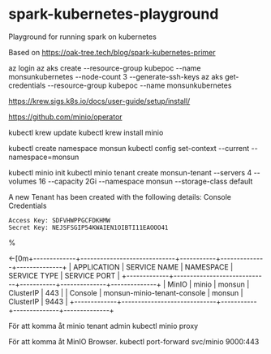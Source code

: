 # spark-kubernetes-playground
Playground for running spark on kubernetes

Based on 
https://oak-tree.tech/blog/spark-kubernetes-primer

az login
az aks create --resource-group kubepoc --name monsunkubernetes --node-count 3  --generate-ssh-keys
az aks get-credentials --resource-group kubepoc --name monsunkubernetes

https://krew.sigs.k8s.io/docs/user-guide/setup/install/

https://github.com/minio/operator

kubectl krew update
kubectl krew install minio


kubectl create namespace monsun
kubectl config set-context --current --namespace=monsun

kubectl minio init
kubectl minio tenant create monsun-tenant --servers 4 --volumes 16 --capacity 2Gi --namespace monsun --storage-class default

A new Tenant has been created with the following details:
Console Credentials

    Access Key: SDFVHWPPGCFDKHMW
    Secret Key: NEJSFSGIP54KWAIEN1OIBTI11EAOOO41
%

←[0m+-------------+-----------------------------+-----------+--------------+--------------+
| APPLICATION | SERVICE NAME                | NAMESPACE | SERVICE TYPE | SERVICE PORT |
+-------------+-----------------------------+-----------+--------------+--------------+
| MinIO       | minio                       | monsun    | ClusterIP    | 443          |
| Console     | monsun-minio-tenant-console | monsun    | ClusterIP    | 9443         |
+-------------+-----------------------------+-----------+--------------+--------------+


För att komma åt minio tenant admin
kubectl minio proxy

För att komma åt MinIO Browser.
kubectl port-forward svc/minio 9000:443
